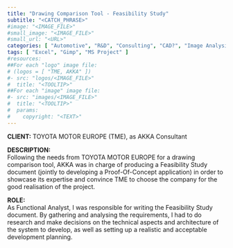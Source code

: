 ```yaml
---
title: "Drawing Comparison Tool - Feasibility Study"
subtitle: "<CATCH_PHRASE>"
#image: "<IMAGE_FILE>"
#small_image: "<IMAGE_FILE>"
#small_url: "<URL>"
categories: [ "Automotive", "R&D", "Consulting", "CAD?", "Image Analysis", "Web", "Project Management" ]
tags: [ "Excel", "Gimp", "MS Project" ]
#resources:
##For each "logo" image file:
# (logos = [ "TME, AKKA" ])
#- src: "logos/<IMAGE_FILE>"
#  title: "<TOOLTIP>"
##For each "image" image file:
#- src: "images/<IMAGE_FILE>"
#  title: "<TOOLTIP>"
#  params:
#    copyright: "<TEXT>"
---
```


<b>CLIENT:</b> TOYOTA MOTOR EUROPE (TME), as AKKA Consultant<br>

<b>DESCRIPTION:</b><br>
Following the needs from TOYOTA MOTOR EUROPE for a drawing comparison tool, AKKA was in charge of producing a Feasibility Study document (jointly to developing a Proof-Of-Concept application) in order to showcase its expertise and convince TME to choose the company for the good realisation of the project.

<b>ROLE:</b><br>
As Functional Analyst, I was responsible for writing the Feasibility Study document.
By gathering and analysing the requirements, I had to do research and make decisions on the technical aspects and architecture of the system to develop, as well as setting up a realistic and acceptable development planning.
